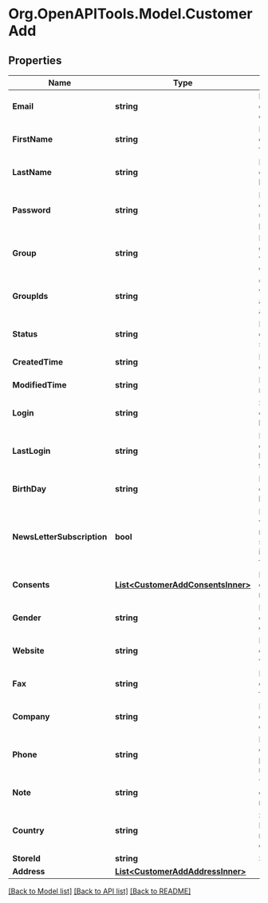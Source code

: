 # Org.OpenAPITools.Model.CustomerAdd

## Properties

Name | Type | Description | Notes
------------ | ------------- | ------------- | -------------
**Email** | **string** | Defines customer&#39;s email | 
**FirstName** | **string** | Defines customer&#39;s first name | [optional] 
**LastName** | **string** | Defines customer&#39;s last name | [optional] 
**Password** | **string** | Defines customer&#39;s unique password | [optional] 
**Group** | **string** | Defines the group where the customer | [optional] 
**GroupIds** | **string** | Groups that will be assigned to a customer | [optional] 
**Status** | **string** | Defines customer&#39;s status | [optional] [default to "enabled"]
**CreatedTime** | **string** | Entity&#39;s date creation | [optional] 
**ModifiedTime** | **string** | Entity&#39;s date modification | [optional] 
**Login** | **string** | Specifies customer&#39;s login name | [optional] 
**LastLogin** | **string** | Defines customer&#39;s last login time | [optional] 
**BirthDay** | **string** | Defines customer&#39;s birthday | [optional] 
**NewsLetterSubscription** | **bool** | Defines whether the newsletter subscription is available for the user | [optional] 
**Consents** | [**List&lt;CustomerAddConsentsInner&gt;**](CustomerAddConsentsInner.md) | Defines consents to notifications | [optional] 
**Gender** | **string** | Defines customer&#39;s gender | [optional] 
**Website** | **string** | Link to customer website | [optional] 
**Fax** | **string** | Defines customer&#39;s fax | [optional] 
**Company** | **string** | Defines customer&#39;s company | [optional] 
**Phone** | **string** | Defines customer&#39;s phone number | [optional] 
**Note** | **string** | The customer note. | [optional] 
**Country** | **string** | Specifies ISO code or name of country | [optional] 
**StoreId** | **string** | Store Id | [optional] 
**Address** | [**List&lt;CustomerAddAddressInner&gt;**](CustomerAddAddressInner.md) |  | [optional] 

[[Back to Model list]](../README.md#documentation-for-models) [[Back to API list]](../README.md#documentation-for-api-endpoints) [[Back to README]](../README.md)

